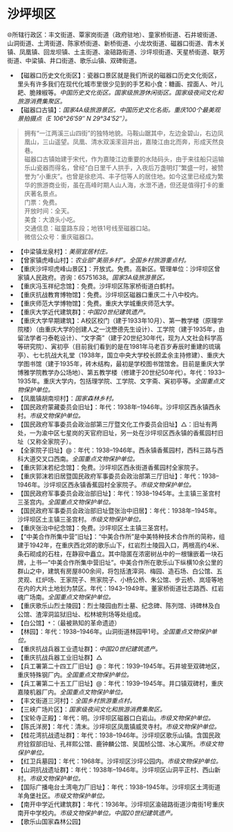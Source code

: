 # 沙坪坝区  
🌐所辖行政区：丰文街道、覃家岗街道（政府驻地）、童家桥街道、石井坡街道、山洞街道、土湾街道、陈家桥街道、新桥街道、小龙坎街道、磁器口街道、青木关镇、凤凰镇、回龙坝镇、土主街道、渝碚路街道、沙坪坝街道、天星桥街道、联芳街道、中梁镇、井口街道、歌乐山镇、双碑街道。  

* 【磁器口历史文化街区】：瓷器口景区就是我们所说的磁器口历史文化街区，里头有许多我们在现代化城市里很少见到的手艺和小食：糖画、捏面人、叶儿耙、脆辣椒等。*中国历史文化街区。国家级旅游休闲街区。国家级夜间文化和旅游消费集聚区。*  
* 【磁器口古镇】：*国家4A级旅游景区。中国历史文化名街。重庆100个最美观景拍摄点（E 106°26′59″ N 29°34′52″）。*  
> 拥有“一江两溪三山四街”的独特地貌。马鞍山踞其中，左边金碧山，右边凤凰山，三山遥望。凤凰、清水双溪潆洄并出，嘉陵江由北而奔，形成天然良巷。  
> 磁器口古镇始建于宋代，作为嘉陵江边重要的水陆码头，由于来往船只运输乐山瓷器而得名，曾经“白日里千人拱手，入夜后万盏明灯”繁盛一时，被赞誉为“小重庆”。也曾是徐悲鸿、丰子恺等人的居住地。如今这里已经成为繁华的旅游商业街，虽在高峰时期人山人海，水泄不通，但还是值得打卡的重庆著名景点。  
> 门票：免费。  
> 开放时间：全天。  
> 美食：大浪头小吃。  
> 交通信息：磁童路东段；地铁1号线至磁器口站。  
> 微信公众号：重庆磁器口。  
* 【中梁镇龙泉村】：*美丽宜居村庄。*  
* 【曾家镇虎峰山村】：*农业部“美丽乡村”。全国乡村旅游重点村。*  
* 【重庆沙坪坝虎峰山景区】：开放式。免费。高新区。管理单位：沙坪坝区曾家镇人民政府。咨询：65751638。*国家3A级旅游景区。*  
* 【重庆冯玉祥纪念馆】：免费。沙坪坝区陈家桥街道白鹤村。  
* 【重庆抗战教育博物馆】：免费。沙坪坝区磁器口重庆二十八中校内。  
* 【重庆师范大学博物馆】：免费。重庆大学城重庆师范大学。  
* 【重庆大学近代建筑群】：*中国20世纪建筑遗产。*  
* 【重庆大学早期建筑】：A校区校门（建于1933年10月）、第一教学楼（原理学院楼）（由重庆大学的创建人之一沈懋德先生设计）、工学院（建于1935年，由留法学者刁泰乾设计）、“文字斋”（建于20世纪30年代，现为人文社会科学高等研究院）、寅初亭（目前我们看到的是在1981年马老百岁寿辰时重建的琉璃亭）、七七抗战大礼堂（1938年，国立中央大学校长顾孟余主持修建）、重庆大学图书馆（建于1935年，砖木结构，最初是学校图书馆馆舍。目前是重庆大学博雅学院教学办公场地）、第五教学楼（修建于20世纪50年代）。年代：1933–1935年。重庆大学内，包括理学院、工学院、文字斋、寅初亭等。*全国重点文物保护单位。*  
* 【凤凰镇胡南坝村】：*国家森林乡村。*  
* 【国民政府蒙藏委员会旧址】：年代：1938年–1946年。沙坪坝区西永镇西永村。*市级文物保护单位。*  
* 【国民政府军事委员会政治部第三厅暨文化工作委员会旧址】△：旧址有两处，一为渝中区七星岗的天官府旧址，另一处在沙坪坝区西永镇的香蕉园村旧址（又称全家院子）。  
* 【全家院子旧址】@：年代：1938–1946年。西永镇香蕉园村，西科三路与西科大道交叉口西南。*全国重点文物保护单位。*  
* 【重庆郭沫若纪念馆】：免费。沙坪坝区西永街道香蕉园村全家院子。  
* 【重庆郭沫若旧居暨国民政府军事委员会政治部第三厅旧址】：年代：1938–1946年。沙坪坝区西永镇香蕉园村全家院子。*市级文物保护单位。*  
* 【国民政府军事委员会政治部旧址】：年代：1938–1945年。土主镇三圣宫村三圣宫内。*全国重点文物保护单位。*  
* 【国民政府军事委员会政治部旧址暨张治中旧居】：年代：1938年–1945年。沙坪坝区土主镇三圣宫村。*市级文物保护单位。*  
* 【重庆张治中纪念馆】：免费。沙坪坝区土主镇三圣宫村。  
* 【“中美合作所集中营”旧址】：“中美合作所”是中美特种技术合作所的简称，组建于1942年，在重庆西北郊的歌乐山下，红岩烈士陵园入口，两根高约4米、条石砌成的石柱，在静寂中矗立。其中隐匿在浓密树丛中的一根镶嵌着一块石牌，上书—“中美合作所集中营旧址”。中美合作所在歌乐山下纵横10余公里的群山之中，建筑有房屋800余间，将包括渣滓洞、梅园、造石场、白公馆、五灵观、红炉场、王家院子、熊家院子、小杨公桥、朱公馆、步云桥、岚垭等地在内的大片土地划为禁区。年代：1943–1949年。董家桥街道壮志路西、红岩魂广场南。*全国重点文物保护单位。*  
* 【重庆歌乐山烈士陵园】：烈士陵园由烈士墓、纪念碑、陈列馆、诗碑林及白公馆、渣滓洞监狱旧址、松林坡刑场等处组成。  
* 【白公馆】`*`：（最被熟知的革命遗迹）  
* 【林园】：年代：1938–1946年。山洞街道林园甲1号。*全国重点文物保护单位。*  
* 【重庆抗战兵器工业遗址群】：*中国20世纪建筑遗产。*  
* 【重庆抗战兵器工业旧址群】△  
* 【兵工署第二十四工厂旧址】@：年代：1939–1945年。石井坡至双碑地区，重庆特殊钢厂内。*全国重点文物保护单位。*  
* 【兵工署第二十五工厂旧址】@：年代：1939–1945年。井口镇双碑村，重庆嘉陵机器厂内。*全国重点文物保护单位。*  
* 【丰文街道三河村】：*全国乡村旅游重点村。*  
* 【三峡广场片区】：*国家级夜间文化和旅游消费集聚区。*  
* 【宝轮寺正殿】：年代：明。沙坪坝区磁器口白岩山。*市级文物保护单位。*  
* 【陈氏洋房】：年代：清末。沙坪坝区凤凰镇威灵寺村。*市级文物保护单位。*  
* 【桂花湾抗战遗址群】：年代：1938–1946年。沙坪坝区歌乐山镇。含国民政府铨叙部旧址、孔祥熙公馆、鹿钟麟公馆、吴国桢公馆、冰心寓所。*市级文物保护单位。*  
* 【红卫兵墓园】：年代：1968年。沙坪坝区沙坪公园内。*市级文物保护单位。*  
* 【山洞抗战遗址群】：年代：1938年–1946年。沙坪坝区山洞平正村、西山新村。*市级文物保护单位。*  
* 【国际广播电台土湾电力厂旧址】：年代：1938–1945年。沙坪坝区土湾街道羊角堡社区。*市级文物保护单位。*  
* 【南开中学近代建筑群】：年代：1936年。沙坪坝区渝碚路街道沙南街1号重庆南开中学校内。*市级文物保护单位。中国20世纪建筑遗产。*  
* 【歌乐山国家森林公园】  
<!-- Last processed: 2025-07-22 03:44:30 -->
